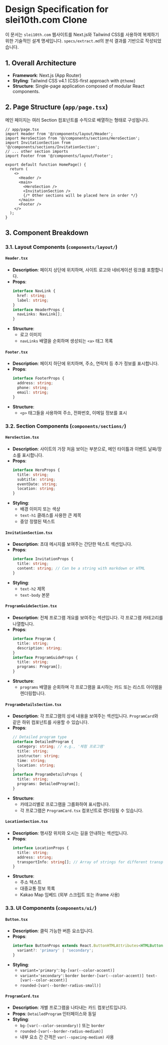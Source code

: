 # Design Specification for slei10th.com Clone

이 문서는 `slei10th.com` 웹사이트를 Next.js와 Tailwind CSS를 사용하여 복제하기 위한 기술적인 설계 명세입니다. `specs/extract.md`의 분석 결과를 기반으로 작성되었습니다.

## 1. Overall Architecture

- **Framework**: Next.js (App Router)
- **Styling**: Tailwind CSS v4.1 (CSS-first approach with `@theme`)
- **Structure**: Single-page application composed of modular React components.

## 2. Page Structure (`app/page.tsx`)

메인 페이지는 여러 Section 컴포넌트를 수직으로 배열하는 형태로 구성됩니다.

```tsx
// app/page.tsx
import Header from '@/components/layout/Header';
import HeroSection from '@/components/sections/HeroSection';
import InvitationSection from '@/components/sections/InvitationSection';
// ... other section imports
import Footer from '@/components/layout/Footer';

export default function HomePage() {
  return (
    <>
      <Header />
      <main>
        <HeroSection />
        <InvitationSection />
        {/* Other sections will be placed here in order */}
      </main>
      <Footer />
    </>
  );
}
```

## 3. Component Breakdown

### 3.1. Layout Components (`components/layout/`)

#### `Header.tsx`
- **Description**: 페이지 상단에 위치하며, 사이트 로고와 네비게이션 링크를 포함합니다.
- **Props**:
  ```typescript
  interface NavLink {
    href: string;
    label: string;
  }
  interface HeaderProps {
    navLinks: NavLink[];
  }
  ```
- **Structure**:
  - 로고 이미지
  - `navLinks` 배열을 순회하며 생성되는 `<a>` 태그 목록

#### `Footer.tsx`
- **Description**: 페이지 하단에 위치하며, 주소, 연락처 등 추가 정보를 표시합니다.
- **Props**:
  ```typescript
  interface FooterProps {
    address: string;
    phone: string;
    email: string;
  }
  ```
- **Structure**:
  - `<p>` 태그들을 사용하여 주소, 전화번호, 이메일 정보를 표시

### 3.2. Section Components (`components/sections/`)

#### `HeroSection.tsx`
- **Description**: 사이트의 가장 처음 보이는 부분으로, 메인 타이틀과 이벤트 날짜/장소를 표시합니다.
- **Props**:
  ```typescript
  interface HeroProps {
    title: string;
    subtitle: string;
    eventDate: string;
    location: string;
  }
  ```
- **Styling**:
  - 배경 이미지 또는 색상
  - `text-h1` 클래스를 사용한 큰 제목
  - 중앙 정렬된 텍스트

#### `InvitationSection.tsx`
- **Description**: 초대 메시지를 보여주는 간단한 텍스트 섹션입니다.
- **Props**:
  ```typescript
  interface InvitationProps {
    title: string;
    content: string; // Can be a string with markdown or HTML
  }
  ```
- **Styling**:
  - `text-h2` 제목
  - `text-body` 본문

#### `ProgramGuideSection.tsx`
- **Description**: 전체 프로그램 개요를 보여주는 섹션입니다. 각 프로그램 카테고리를 나열합니다.
- **Props**:
  ```typescript
  interface Program {
    title: string;
    description: string;
  }
  interface ProgramGuideProps {
    title: string;
    programs: Program[];
  }
  ```
- **Structure**:
  - `programs` 배열을 순회하며 각 프로그램을 표시하는 카드 또는 리스트 아이템을 렌더링합니다.

#### `ProgramDetailsSection.tsx`
- **Description**: 각 프로그램의 상세 내용을 보여주는 섹션입니다. `ProgramCard`와 같은 하위 컴포넌트를 사용할 수 있습니다.
- **Props**:
  ```typescript
  // Detailed program type
  interface DetailedProgram {
    category: string; // e.g., '체험 프로그램'
    title: string;
    instructor: string;
    time: string;
    location: string;
  }
  interface ProgramDetailsProps {
    title: string;
    programs: DetailedProgram[];
  }
  ```
- **Structure**:
  - 카테고리별로 프로그램을 그룹화하여 표시합니다.
  - 각 프로그램은 `ProgramCard.tsx` 컴포넌트로 렌더링될 수 있습니다.

#### `LocationSection.tsx`
- **Description**: 행사장 위치와 오시는 길을 안내하는 섹션입니다.
- **Props**:
  ```typescript
  interface LocationProps {
    title: string;
    address: string;
    transportInfo: string[]; // Array of strings for different transport methods
  }
  ```
- **Structure**:
  - 주소 텍스트
  - 대중교통 정보 목록
  - Kakao Map 임베드 (외부 스크립트 또는 iframe 사용)

### 3.3. UI Components (`components/ui/`)

#### `Button.tsx`
- **Description**: 클릭 가능한 버튼 요소입니다.
- **Props**:
  ```typescript
  interface ButtonProps extends React.ButtonHTMLAttributes<HTMLButtonElement> {
    variant?: 'primary' | 'secondary';
  }
  ```
- **Styling**:
  - `variant='primary'`: `bg-[var(--color-accent)]`
  - `variant='secondary'`: `border border-[var(--color-accent)] text-[var(--color-accent)]`
  - `rounded-[var(--border-radius-small)]`

#### `ProgramCard.tsx`
- **Description**: 개별 프로그램을 나타내는 카드 컴포넌트입니다.
- **Props**: `DetailedProgram` 인터페이스와 동일
- **Styling**:
  - `bg-[var(--color-secondary)]` 또는 `border`
  - `rounded-[var(--border-radius-medium)]`
  - 내부 요소 간 간격은 `var(--spacing-medium)` 사용

